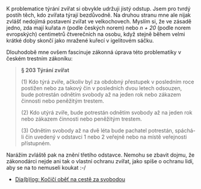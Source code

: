 <!-- dcterms:identifier = riderweblog#139 -->
<!-- dcterms:title = Klidně si týrejte, ale doma -->
<!-- np9:categoryId = 1 -->
<!-- x4w:category = Koně -->
<!-- np9:authorId = 1 -->
<!-- np9:authorEmail = michal.valasek@altairis.cz -->
<!-- dcterms:creator = Michal Altair Valášek -->
<!-- dcterms:created = 2004-03-11T23:02:03+01:00 -->
<!-- dcterms:date = 2004-03-11T23:02:03+01:00 -->

K problematice týrání zvířat si obvykle udržuji jistý odstup. Jsem pro tvrdý postih těch, kdo zvířata týrají bezdůvodně. Na druhou stranu mne ale nijak zvlášť nedojímá postavení zvířat ve velkochovech. Myslím si, že ve zásadě jedno, zda mají kuřata *n* (podle českých norem) nebo *n + 20* (podle norem evropských) centimetrů čtverečních na osobu, když stejně během velmi krátké doby skončí jako mražené kuřecí v igelitovém sáčku.

Dlouhodobě mne ovšem fascinuje zákonná úprava této problematiky v českém trestním zákoníku:

> **§ 203 Týrání zvířat**
> 
> (1) Kdo týrá zvíře, ačkoliv byl za obdobný přestupek v posledním roce postižen nebo za takový čin v posledních dvou letech odsouzen, bude potrestán odnětím svobody až na jeden rok nebo zákazem činnosti nebo peněžitým trestem.
> 
> (2) Kdo utýrá zvíře, bude potrestán odnětím svobody až na jeden rok nebo zákazem činnosti nebo peněžitým trestem.
> 
> (3) Odnětím svobody až na dvě léta bude pachatel potrestán, spáchá-li čin uvedený v odstavci 1 nebo 2 veřejně nebo na místě veřejnosti přístupném.

Narážím zvláště pak na znění třetího odstavce. Nemohu se zbavit dojmu, že zákonodárci nejde ani tak o vlastní ochranu zvířat, jako spíše o ochranu lidí, aby se na to nemuseli koukat :-/

*   [Dia(b)log: Kočičí oběť na cestě za svobodou](http://diablog.unas.cz/27887_item.php)